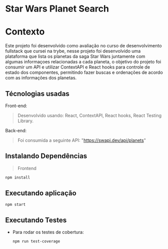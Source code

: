 # Star Wars Planet Search

# Contexto
Este projeto foi desenvolvido como avaliação no curso de desenvolvimento fullstack que cursei na trybe, nesse projeto foi desenvolvido uma plataforma que lista os planetas da saga Star Wars juntamente com algumas informaçoes relacionadas a cada planeta, o objetivo do projeto foi consumir um API e utilizar ContextAPI e React hooks para controle de estado dos componentes, permitindo fazer buscas e ordenações de acordo com as informações dos planetas.

## Técnologias usadas

Front-end:
> Desenvolvido usando: React, ContextAPI, React hooks, React Testing Library.

Back-end:
>Foi consumida a seguinte API: "https://swapi.dev/api/planets"


## Instalando Dependências

> Frontend
```bash
npm install
``` 
## Executando aplicação

  ```
  npm start
  ```

## Executando Testes

* Para rodar os testes de cobertura:

  ```
  npm run test-coverage
  ```
